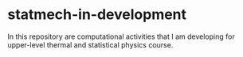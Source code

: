 # statmech-in-development
In this repository are computational activities that I am developing for upper-level thermal and statistical physics course.
